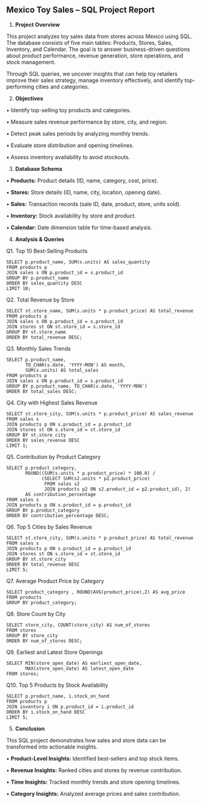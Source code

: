 ## **Mexico Toy Sales – SQL Project Report**
 1. **Project Overview**

This project analyzes toy sales data from stores across Mexico using SQL. The database consists of five main tables: Products, Stores, Sales, Inventory, and Calendar. The goal is to answer business-driven questions about product performance, revenue generation, store operations, and stock management.

Through SQL queries, we uncover insights that can help toy retailers improve their sales strategy, manage inventory effectively, and identify top-performing cities and categories.

 2. **Objectives**

• Identify top-selling toy products and categories.

• Measure sales revenue performance by store, city, and region.

• Detect peak sales periods by analyzing monthly trends.

• Evaluate store distribution and opening timelines.

• Assess inventory availability to avoid stockouts.

3. **Database Schema**

• **Products:** Product details (ID, name, category, cost, price).

• **Stores:** Store details (ID, name, city, location, opening date).

• **Sales:** Transaction records (sale ID, date, product, store, units sold).

• **Inventory:** Stock availability by store and product.

• **Calendar:** Date dimension table for time-based analysis.

 4. **Analysis & Queries**

Q1. Top 10 Best-Selling Products

    SELECT p.product_name, SUM(s.units) AS sales_quantity
    FROM products p
    JOIN sales s ON p.product_id = s.product_id 
    GROUP BY p.product_name
    ORDER BY sales_quantity DESC
    LIMIT 10;

Q2. Total Revenue by Store

    SELECT st.store_name, SUM(s.units * p.product_price) AS total_revenue
    FROM products p
    JOIN sales s ON p.product_id = s.product_id 
    JOIN stores st ON st.store_id = s.store_id 
    GROUP BY st.store_name
    ORDER BY total_revenue DESC;

Q3. Monthly Sales Trends

    SELECT p.product_name,
           TO_CHAR(s.date, 'YYYY-MON') AS month,
           SUM(s.units) AS total_sales
    FROM products p
    JOIN sales s ON p.product_id = s.product_id 
    GROUP BY p.product_name, TO_CHAR(s.date, 'YYYY-MON')
    ORDER BY total_sales DESC;

Q4. City with Highest Sales Revenue

    SELECT st.store_city, SUM(s.units * p.product_price) AS sales_revenue
    FROM sales s
    JOIN products p ON s.product_id = p.product_id
    JOIN stores st ON s.store_id = st.store_id 
    GROUP BY st.store_city 
    ORDER BY sales_revenue DESC
    LIMIT 1;

Q5. Contribution by Product Category

    SELECT p.product_category,
           ROUND((SUM(s.units * p.product_price) * 100.0) /
                 (SELECT SUM(s2.units * p2.product_price)
                  FROM sales s2
                  JOIN products p2 ON s2.product_id = p2.product_id), 2) 
           AS contribution_percentage
    FROM sales s
    JOIN products p ON s.product_id = p.product_id
    GROUP BY p.product_category
    ORDER BY contribution_percentage DESC;

Q6. Top 5 Cities by Sales Revenue

    SELECT st.store_city, SUM(s.units * p.product_price) AS total_revenue
    FROM sales s
    JOIN products p ON s.product_id = p.product_id
    JOIN stores st ON s.store_id = st.store_id
    GROUP BY st.store_city
    ORDER BY total_revenue DESC
    LIMIT 5;

Q7. Average Product Price by Category

    SELECT product_category , ROUND(AVG(product_price),2) AS avg_price 
    FROM products
    GROUP BY product_category;

Q8. Store Count by City

    SELECT store_city, COUNT(store_city) AS num_of_stores
    FROM stores
    GROUP BY store_city
    ORDER BY num_of_stores DESC;

Q9. Earliest and Latest Store Openings

    SELECT MIN(store_open_date) AS earliest_open_date, 
           MAX(store_open_date) AS latest_open_date 
    FROM stores;

Q10. Top 5 Products by Stock Availability

    SELECT p.product_name, i.stock_on_hand
    FROM products p
    JOIN inventory i ON p.product_id = i.product_id
    ORDER BY i.stock_on_hand DESC 
    LIMIT 5;


 5. **Conclusion**

This SQL project demonstrates how sales and store data can be transformed into actionable insights.

• **Product-Level Insights:** Identified best-sellers and top stock items.

• **Revenue Insights:** Ranked cities and stores by revenue contribution.

• **Time Insights:** Tracked monthly trends and store opening timelines.

• **Category Insights:** Analyzed average prices and sales contribution.
